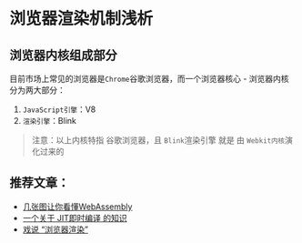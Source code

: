 # 浏览器渲染机制浅析
## 浏览器内核组成部分
目前市场上常见的浏览器是`Chrome`谷歌浏览器，而一个浏览器核心 - 浏览器内核分为两大部分：
1. `JavaScript引擎`：V8
2. `渲染引擎`：Blink

> 注意：以上内核特指 谷歌浏览器，且 `Blink`渲染引擎 就是 由 `Webkit内核`演化过来的
## 推荐文章：
* [几张图让你看懂WebAssembly](https://www.jianshu.com/p/bff8aa23fe4d)
* [一个关于 JIT即时编译 的知识](https://hacks.mozilla.org/2017/02/a-crash-course-in-just-in-time-jit-compilers/)
* [戏说 “浏览器渲染”](https://juejin.cn/post/6955321016121819167#heading-7)